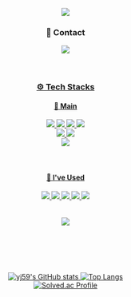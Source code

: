 <div align="center">
   
   ![](https://capsule-render.vercel.app/api?type=waving&color=auto&height=250&section=header&text=YEJIN&fontSize=50&fontAlignY=40)
      
   <div>
      <h3>💌 Contact </h3>
       <a href="mailto:yj.osoq@gmail.com" target="_blank"><img src="https://img.shields.io/badge/yj.osoq@gmail.com-EA4335?style=for-the-badge&logo=gmail&logoColor=white"/>
       <br><br><br>
   </div>
      
   <div>
      <h3>⚙️ Tech Stacks </h3>
   </div>
   
   <div>
      <h4>🌿 Main </h4>
      <img src="https://img.shields.io/badge/C-A8B9CC?style=for-the-badge&logo=c&logoColor=white"/>
      <img src="https://img.shields.io/badge/C++-00599C?style=for-the-badge&logo=cplusplus&logoColor=white"/>
      <img src="https://img.shields.io/badge/Unreal-0E1128?style=for-the-badge&logo=unrealengine&logoColor=white"/>
      <img src="https://img.shields.io/badge/Unity-0E1128?style=for-the-badge&logo=unity&logoColor=white"/>
      <br>
      <img src="https://img.shields.io/badge/Blender-F5792A?style=for-the-badge&logo=blender&logoColor=white"/>
      <img src="https://img.shields.io/badge/OpenGL-5586A4?style=for-the-badge&logo=opengl&logoColor=white"/>
      <br>
      <img src="https://img.shields.io/badge/Perforce-404040?style=for-the-badge&logo=perforce&logoColor=white"/>
      <br><br><br>
   </div>

   <div>
      <h4>👀 I've Used </h4>
      <img src="https://img.shields.io/badge/Python-3776AB?style=for-the-badge&logo=python&logoColor=white"/>
      <img src="https://img.shields.io/badge/Colab-F9AB00?style=for-the-badge&logo=googlecolab&logoColor=white"/>
      <img src="https://img.shields.io/badge/Jupyter-F37626?style=for-the-badge&logo=jupyter&logoColor=white">
      <img src="https://img.shields.io/badge/OpenAI-412991?style=for-the-badge&logo=openai&logoColor=white">
      <img src="https://img.shields.io/badge/OpenCV-5C3EE8?style=for-the-badge&logo=opencv&logoColor=white">
      <br><br><br>
   </div>
      
   <div>
      <img src="https://hits.seeyoufarm.com/api/count/incr/badge.svg?url=https%3A%2F%2Fyj59.github.io&count_bg=%23CCC5C4&title_bg=%23F7F7F7&icon=&icon_color=%23E7E7E7&title=%F0%9F%91%A3&edge_flat=false"/>
      <br><br><br>
   </div>

   <h2></h2>
   <br>

![yj59's GitHub stats](https://github-readme-stats.vercel.app/api?username=yj59&show_icons=true&theme=vue)
![Top Langs](https://github-readme-stats.vercel.app/api/top-langs/?username=yj59&layout=compact&theme=vue)
<br>
[![Solved.ac Profile](http://mazassumnida.wtf/api/v2/generate_badge?boj=a59)](https://solved.ac/a59/)  
 
</div>
   

<!--
**yj59/yj59** is a ✨ _special_ ✨ repository because its `README.md` (this file) appears on your GitHub profile.

Here are some ideas to get you started:

- 🔭 I’m currently working on ...
- 🌱 I’m currently learning ...
- 👯 I’m looking to collaborate on ...
- 🤔 I’m looking for help with ...
- 💬 Ask me about ...
- 📫 How to reach me: ...
- 😄 Pronouns: ...
- ⚡ Fun fact: ...
-->



